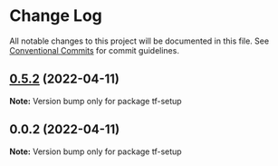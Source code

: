 # Change Log

All notable changes to this project will be documented in this file.
See [Conventional Commits](https://conventionalcommits.org) for commit guidelines.

## [0.5.2](https://github.com/iac-factory/terraform-generator/compare/tf-setup@0.5.1...tf-setup@0.5.2) (2022-04-11)

**Note:** Version bump only for package tf-setup





## 0.0.2 (2022-04-11)

**Note:** Version bump only for package tf-setup
